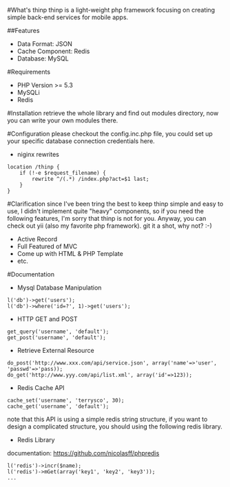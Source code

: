 #What's thinp
thinp is a light-weight php framework focusing on creating simple back-end services for mobile apps.

##Features
- Data Format: JSON
- Cache Component: Redis
- Database: MySQL

#Requirements
- PHP Version >= 5.3
- MySQLi
- Redis

#Installation
retrieve the whole library and find out modules directory, now you can write your own modules there.

#Configuration
please checkout the config.inc.php file, you could set up your specific database connection credentials here.

- niginx rewrites

```
location /thinp {
    if (!-e $request_filename) {
        rewrite ^/(.*) /index.php?act=$1 last;
    }
}
```

#Clarification
since I've been tring the best to keep thinp simple and easy to use, I didn't implement quite "heavy" components, so if you need the following features, I'm sorry that thinp is not for you. Anyway, you can check out yii (also my favorite php framework). git it a shot, why not? :-)
- Active Record
- Full Featured of MVC
- Come up with HTML & PHP Template
- etc.

#Documentation
- Mysql Database Manipulation

```
l('db')->get('users');
l('db')->where('id=?', 1)->get('users');
```
- HTTP GET and POST

```
get_query('username', 'default');
get_post('username', 'default');
```
- Retrieve External Resource

```
do_post('http://www.xxx.com/api/service.json', array('name'=>'user', 'passwd'=>'pass));
do_get('http://www.yyy.com/api/list.xml', array('id'=>123));
```
- Redis Cache API

```
cache_set('username', 'terrysco', 30);
cache_get('username', 'default');
```

note that this API is using a simple redis string structure, if you want to design a complicated structure,
you should using the following redis library.

- Redis Library

documentation: https://github.com/nicolasff/phpredis

```
l('redis')->incr($name);
l('redis')->mGet(array('key1', 'key2', 'key3'));
...
```
